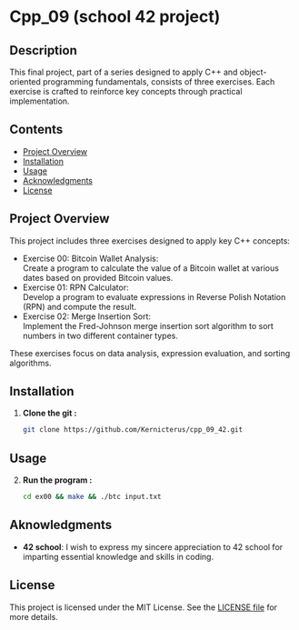 # Cpp_09 (school 42 project)

## Description

This final project, part of a series designed to apply C++ and object-oriented programming fundamentals, consists of three exercises. Each exercise is crafted to reinforce key concepts through practical implementation.

## Contents

- [Project Overview](#project-overview)
- [Installation](#installation)
- [Usage](#usage)
- [Acknowledgments](#acknowledgments)
- [License](#license)

## Project Overview
This project includes three exercises designed to apply key C++ concepts:
- Exercise 00: Bitcoin Wallet Analysis:  
Create a program to calculate the value of a Bitcoin wallet at various dates based on provided Bitcoin values.
- Exercise 01: RPN Calculator:  
Develop a program to evaluate expressions in Reverse Polish Notation (RPN) and compute the result.
- Exercise 02: Merge Insertion Sort:  
Implement the Fred-Johnson merge insertion sort algorithm to sort numbers in two different container types.

These exercises focus on data analysis, expression evaluation, and sorting algorithms.

## Installation

1. **Clone the git :**
   ```bash
   git clone https://github.com/Kernicterus/cpp_09_42.git
   ```

## Usage

2. **Run the program :**
   ```bash
   cd ex00 && make && ./btc input.txt
   ```

## Aknowledgments
- **42 school**: I wish to express my sincere appreciation to 42 school for imparting essential knowledge and skills in coding. 

## License
This project is licensed under the MIT License. See the [LICENSE file](LICENSE.md) for more details.
